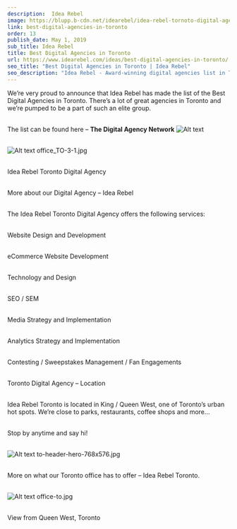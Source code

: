 ```yaml
---
description:  Idea Rebel
image: https://blupp.b-cdn.net/idearebel/idea-rebel-tornoto-digital-ageny.jpg?quality=80&width=800
link: best-digital-agencies-in-toronto
order: 13
publish_date: May 1, 2019
sub_title: Idea Rebel
title: Best Digital Agencies in Toronto
url: https://www.idearebel.com/ideas/best-digital-agencies-in-toronto/
seo_title: "Best Digital Agencies in Toronto | Idea Rebel"
seo_description: "Idea Rebel - Award-winning digital agencies list in Toronto, specialising in UX design, branding, web design and development, digital marketing, social media marketing and mobile app development."
---
```

We’re very proud to announce that Idea Rebel has made the list of the Best Digital Agencies in Toronto. There’s a lot of great agencies in Toronto and we’re pumped to be a part of such an elite group.

\
The list can be found here – **The Digital Agency Network**
![Alt text](https://blupp.b-cdn.net/idearebel/office_TO-3-1.jpeg?quality=80&width=800 "a title")

\
![Alt text](https://blupp.b-cdn.net/idearebel/office_TO-3-1.jpg?quality=80&width=800?quality=80&width=800 "a title")
office_TO-3-1.jpg

\
Idea Rebel Toronto Digital Agency

\
More about our Digital Agency – Idea Rebel

\
The Idea Rebel Toronto Digital Agency offers the following services:

\
Website Design and Development

\
eCommerce Website Development

\
Technology and Design

\
SEO / SEM

\
Media Strategy and Implementation

\
Analytics Strategy and Implementation

\
Contesting / Sweepstakes Management / Fan Engagements

\
Toronto Digital Agency – Location

\
Idea Rebel Toronto is located in King / Queen West, one of Toronto’s urban hot spots. We’re close to parks, restaurants, coffee shops and more…

\
Stop by anytime and say hi!

\
![Alt text](https://blupp.b-cdn.net/idearebel/to-header-hero-768x576.jpg?quality=80&width=800?quality=80&width=800 "a title")
to-header-hero-768x576.jpg

\
More on what our Toronto office has to offer – Idea Rebel Toronto.

\
![Alt text](https://blupp.b-cdn.net/idearebel/office-to.jpg?quality=80&width=800?quality=80&width=800 "a title")
office-to.jpg

\
View from Queen West, Toronto
